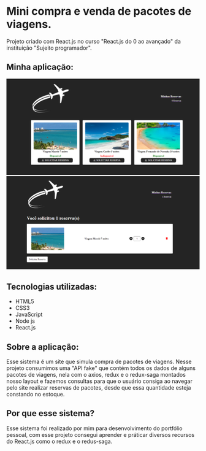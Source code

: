 # Mini compra e venda de pacotes de viagens.
Projeto criado com React.js no curso "React.js do 0 ao avançado" da instituição "Sujeito programador".

## Minha aplicação:

<img src="./public/screenshots/img1.PNG" />
<img src="./public/screenshots/img2.PNG" />


## Tecnologias utilizadas:
<ul>
  <li>HTML5</li>
  <li>CSS3</li>
  <li>JavaScript</li>
  <li>Node js</li>
  <li>React.js</li>
</ul>

## Sobre a aplicação:

Esse sistema é um site que simula compra de pacotes de viagens. Nesse projeto consumimos uma "API fake" que contém todos os dados de alguns pacotes de viagens, nela com o axios, redux e o redux-saga montados nosso layout e fazemos consultas para que o usuário consiga ao navegar pelo site realizar reservas de pacotes, desde que essa quantidade esteja constando no estoque.

## Por que esse sistema?

Esse sistema foi realizado por mim para desenvolvimento do portfólio pessoal, com esse projeto consegui aprender e práticar diversos recursos do React.js como o redux e o redus-saga.

